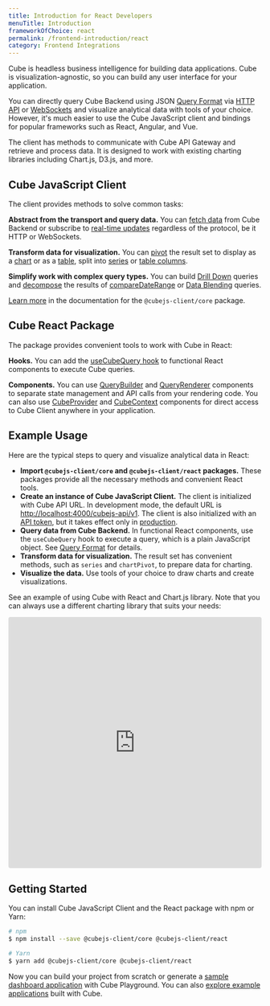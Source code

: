 ```yaml
---
title: Introduction for React Developers
menuTitle: Introduction
frameworkOfChoice: react
permalink: /frontend-introduction/react
category: Frontend Integrations
---
```


Cube is headless business intelligence for building data applications.
Cube is visualization-agnostic, so you can build any user interface for your
application.

You can directly query Cube Backend using
JSON [Query Format](https://cube.dev/docs/backend/rest/reference/query-format) via [HTTP API](https://cube.dev/docs/backend/rest/reference/api)
or [WebSockets](https://cube.dev/docs/real-time-data-fetch#web-sockets) and
visualize analytical data with tools of your choice. However, it's much easier
to use the Cube JavaScript client and bindings for popular frameworks such as
React, Angular, and Vue.

The client has methods to communicate with Cube API Gateway and retrieve and
process data. It is designed to work with existing charting libraries including
Chart.js, D3.js, and more.

## Cube JavaScript Client

The client provides methods to solve common tasks:

**Abstract from the transport and query data.** You can
[fetch data](https://cube.dev/docs/@cubejs-client-core#load) from Cube
Backend or subscribe to
[real-time updates](https://cube.dev/docs/real-time-data-fetch) regardless of
the protocol, be it HTTP or WebSockets.

**Transform data for visualization.** You can
[pivot](https://cube.dev/docs/@cubejs-client-core#pivot) the result set to
display as a [chart](https://cube.dev/docs/@cubejs-client-core#chart-pivot) or
as a [table](https://cube.dev/docs/@cubejs-client-core#table-pivot), split into
[series](https://cube.dev/docs/@cubejs-client-core#series) or
[table columns](https://cube.dev/docs/@cubejs-client-core#table-columns).

**Simplify work with complex query types.** You can build
[Drill Down](https://cube.dev/docs/@cubejs-client-core#drill-down) queries and
[decompose](https://cube.dev/docs/@cubejs-client-core#decompose) the results of
[compareDateRange](https://cube.dev/docs/backend/rest/reference/query-format#time-dimensions-format)
or [Data Blending](https://cube.dev/docs/recipes/data-blending) queries.

[Learn more](https://cube.dev/docs/@cubejs-client-core) in the documentation for
the `@cubejs-client/core` package.

## Cube React Package

The package provides convenient tools to work with Cube in React:

**Hooks.** You can add the
[useCubeQuery hook](https://cube.dev/docs/@cubejs-client-react#use-cube-query)
to functional React components to execute Cube queries.

**Components.** You can use
[QueryBuilder](https://cube.dev/docs/@cubejs-client-react#query-builder) and
[QueryRenderer](https://cube.dev/docs/@cubejs-client-react#query-renderer)
components to separate state management and API calls from your rendering code.
You can also use
[CubeProvider](https://cube.dev/docs/@cubejs-client-react#cube-provider) and
[CubeContext](https://cube.dev/docs/@cubejs-client-react#cube-context)
components for direct access to Cube Client anywhere in your application.

## Example Usage

Here are the typical steps to query and visualize analytical data in React:

- **Import `@cubejs-client/core` and `@cubejs-client/react` packages.** These
  packages provide all the necessary methods and convenient React tools.
- **Create an instance of Cube JavaScript Client.** The client is initialized
  with Cube API URL. In development mode, the default URL is
  [http://localhost:4000/cubejs-api/v1](http://localhost:4000/cubejs-api/v1).
  The client is also initialized with an
  [API token](https://cube.dev/docs/security), but it takes effect only in
  [production](https://cube.dev/docs/deployment/production-checklist).
- **Query data from Cube Backend.** In functional React components, use the
  `useCubeQuery` hook to execute a query, which is a plain JavaScript object.
  See [Query Format](https://cube.dev/docs/backend/rest/reference/query-format)
  for details.
- **Transform data for visualization.** The result set has convenient methods,
  such as `series` and `chartPivot`, to prepare data for charting.
- **Visualize the data.** Use tools of your choice to draw charts and create
  visualizations.

See an example of using Cube with React and Chart.js library. Note that you
can always use a different charting library that suits your needs:

<iframe src="https://codesandbox.io/embed/cube-js-react-client-39fzi?fontsize=14&hidenavigation=1&theme=dark" style="width:100%; height:500px; border:0; border-radius: 4px; overflow:hidden;" sandbox="allow-modals allow-forms allow-popups allow-scripts allow-same-origin"></iframe>

## Getting Started

You can install Cube JavaScript Client and the React package with npm or
Yarn:

```bash
# npm
$ npm install --save @cubejs-client/core @cubejs-client/react

# Yarn
$ yarn add @cubejs-client/core @cubejs-client/react
```

Now you can build your project from scratch or generate a
[sample dashboard application](https://cube.dev/docs/dashboard-app/) with
Cube Playground. You can also
[explore example applications](https://cube.dev/docs/examples) built with
Cube.

